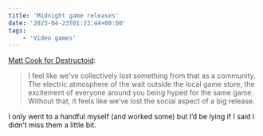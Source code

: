 ```yaml
---
title: 'Midnight game releases'
date: '2023-04-23T01:23:44+00:00'
tags:
    - 'Video games'
---
```


[Matt Cook for Destructoid](https://www.destructoid.com/midnight-game-releases-infamous-destructoid/):

> I feel like we’ve collectively lost something from that as a community. The electric atmosphere of the wait outside the local game store, the excitement of everyone around you being hyped for the same game. Without that, it feels like we’ve lost the social aspect of a big release.

I only went to a handful myself (and worked some) but I’d be lying if I said I didn’t miss them a little bit.